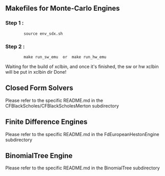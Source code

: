 ## Makefiles for Monte-Carlo Engines
### Step 1 :
            source env_sdx.sh

### Step 2 :
            make run_sw_emu  or  make run_hw_emu
Waiting for the build of xclbin, and once it's finished, the sw or hw xclbin will be put in xclbin dir
Done!

## Closed Form Solvers
Please refer to the specific README.md in the CFBlackScholes/CFBlackScholesMerton subdirectory

## Finite Difference Engines
Please refer to the specific README.md in the FdEuropeanHestonEngine subdirectory

## BinomialTree Engine
Please refer to the specific README.md in the BinomialTree subdirectory
